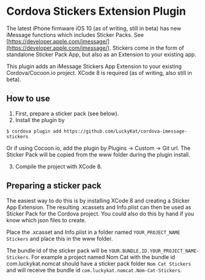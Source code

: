 # Cordova Stickers Extension Plugin

The latest iPhone firmware iOS 10 (as of writing, still in beta) has new iMessage functions which includes Sticker Packs. See [https://developer.apple.com/imessage/](https://developer.apple.com/imessage/). Stickers come in the form of standalone Sticker Pack App, but also as an Extension to your existing app. 

This plugin adds an iMessage Stickers App Extension to your existing Cordova/Cocoon.io project.
XCode 8 is required (as of writing, also still in beta).

## How to use

1. First, prepare a sticker pack (see below).
2. Install the plugin by 

```$ cordova plugin add https://github.com/LuckyKat/cordova-imessage-stickers```

Or if using Cocoon.io, add the plugin by Plugins -> Custom -> Git url.
The Sticker Pack will be copied from the www folder during the plugin install.

3. Compile the project with XCode 8.

## Preparing a sticker pack

The easiest way to do this is by installing XCode 8 and creating a Sticker App Extension. The resulting .xcassets and Info.plist can then be used as Sticker Pack for the Cordova project. You could also do this by hand if you know which json files to create.

Place the .xcasset and Info.plist in a folder named ``YOUR_PROJECT_NAME Stickers`` and place this in the www folder. 

The bundle id of the sticker pack will be ``YOUR.BUNDLE.ID.YOUR_PROJECT_NAME-Stickers``. For example a project named Nom Cat with the bundle id com.luckykat.nomcat should have a sticker pack folder ``Nom Cat Stickers`` and will receive the bundle id ``com.luckykat.nomcat.Nom-Cat-Stickers``.
